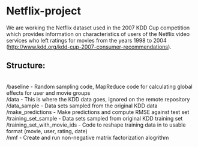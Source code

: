 Netflix-project
===============
We are working the Netflix dataset used in the 2007 KDD Cup competition which provides information on characteristics of users of the Netflix video services who left ratings for movies from the years 1998 to 2004 (http://www.kdd.org/kdd-cup-2007-consumer-recommendations).

<h2>Structure:</h2>
<br>/baseline - Random sampling code, MapReduce code for calculating global effects for user and movie groups
<br>/data - This is where the KDD data goes, ignored on the remote repository
<br>/data_sample - Data sets sampled from the original KDD data
<br>/make_predictions - Make predictions and compute RMSE against test set
<br>/training_set_sample - Data sets sampled from original KDD training set
<br>/training_set_with_movie_ids - Code to reshape training data in to usable format (movie, user, rating, date)
<br>/nmf - Create and run non-negative matrix factorization alogrithm
